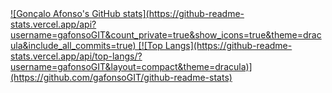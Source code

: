 <div align="left">
  <a href="https://github.com/gafonsoGIT">
   ![Gonçalo Afonso's GitHub stats](https://github-readme-stats.vercel.app/api?username=gafonsoGIT&count_private=true&show_icons=true&theme=dracula&include_all_commits=true)
  [![Top Langs](https://github-readme-stats.vercel.app/api/top-langs/?username=gafonsoGIT&layout=compact&theme=dracula)](https://github.com/gafonsoGIT/github-readme-stats) 
</div>
 
